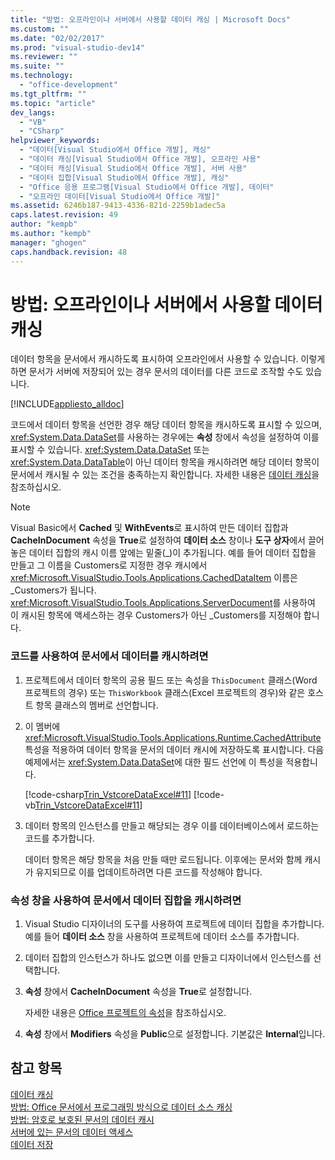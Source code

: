 ```yaml
---
title: "방법: 오프라인이나 서버에서 사용할 데이터 캐싱 | Microsoft Docs"
ms.custom: ""
ms.date: "02/02/2017"
ms.prod: "visual-studio-dev14"
ms.reviewer: ""
ms.suite: ""
ms.technology: 
  - "office-development"
ms.tgt_pltfrm: ""
ms.topic: "article"
dev_langs: 
  - "VB"
  - "CSharp"
helpviewer_keywords: 
  - "데이터[Visual Studio에서 Office 개발], 캐싱"
  - "데이터 캐싱[Visual Studio에서 Office 개발], 오프라인 사용"
  - "데이터 캐싱[Visual Studio에서 Office 개발], 서버 사용"
  - "데이터 집합[Visual Studio에서 Office 개발], 캐싱"
  - "Office 응용 프로그램[Visual Studio에서 Office 개발], 데이터"
  - "오프라인 데이터[Visual Studio에서 Office 개발]"
ms.assetid: 6246b187-9413-4336-821d-2259b1adec5a
caps.latest.revision: 49
author: "kempb"
ms.author: "kempb"
manager: "ghogen"
caps.handback.revision: 48
---
```

# 방법: 오프라인이나 서버에서 사용할 데이터 캐싱
  데이터 항목을 문서에서 캐시하도록 표시하여 오프라인에서 사용할 수 있습니다.  이렇게 하면 문서가 서버에 저장되어 있는 경우 문서의 데이터를 다른 코드로 조작할 수도 있습니다.  
  
 [!INCLUDE[appliesto_alldoc](../vsto/includes/appliesto-alldoc-md.md)]  
  
 코드에서 데이터 항목을 선언한 경우 해당 데이터 항목을 캐시하도록 표시할 수 있으며, <xref:System.Data.DataSet>를 사용하는 경우에는 **속성** 창에서 속성을 설정하여 이를 표시할 수 있습니다.  <xref:System.Data.DataSet> 또는 <xref:System.Data.DataTable>이 아닌 데이터 항목을 캐시하려면 해당 데이터 항목이 문서에서 캐시될 수 있는 조건을 충족하는지 확인합니다.  자세한 내용은 [데이터 캐싱](../vsto/caching-data.md)을 참조하십시오.  
  
> [!NOTE]  
>  Visual Basic에서 **Cached** 및 **WithEvents**로 표시하여 만든 데이터 집합과 **CacheInDocument** 속성을 **True**로 설정하여 **데이터 소스** 창이나 **도구 상자**에서 끌어 놓은 데이터 집합의 캐시 이름 앞에는 밑줄\(\_\)이 추가됩니다.  예를 들어 데이터 집합을 만들고 그 이름을 Customers로 지정한 경우 캐시에서 <xref:Microsoft.VisualStudio.Tools.Applications.CachedDataItem> 이름은 \_Customers가 됩니다.  <xref:Microsoft.VisualStudio.Tools.Applications.ServerDocument>를 사용하여 이 캐시된 항목에 액세스하는 경우 Customers가 아닌 \_Customers를 지정해야 합니다.  
  
### 코드를 사용하여 문서에서 데이터를 캐시하려면  
  
1.  프로젝트에서 데이터 항목의 공용 필드 또는 속성을 `ThisDocument` 클래스\(Word 프로젝트의 경우\) 또는 `ThisWorkbook` 클래스\(Excel 프로젝트의 경우\)와 같은 호스트 항목 클래스의 멤버로 선언합니다.  
  
2.  이 멤버에 <xref:Microsoft.VisualStudio.Tools.Applications.Runtime.CachedAttribute> 특성을 적용하여 데이터 항목을 문서의 데이터 캐시에 저장하도록 표시합니다.  다음 예제에서는 <xref:System.Data.DataSet>에 대한 필드 선언에 이 특성을 적용합니다.  
  
     [!code-csharp[Trin_VstcoreDataExcel#11](../snippets/csharp/VS_Snippets_OfficeSP/Trin_VstcoreDataExcel/CS/Sheet1.cs#11)]
     [!code-vb[Trin_VstcoreDataExcel#11](../snippets/visualbasic/VS_Snippets_OfficeSP/Trin_VstcoreDataExcel/VB/Sheet1.vb#11)]  
  
3.  데이터 항목의 인스턴스를 만들고 해당되는 경우 이를 데이터베이스에서 로드하는 코드를 추가합니다.  
  
     데이터 항목은 해당 항목을 처음 만들 때만 로드됩니다. 이후에는 문서와 함께 캐시가 유지되므로 이를 업데이트하려면 다른 코드를 작성해야 합니다.  
  
### 속성 창을 사용하여 문서에서 데이터 집합을 캐시하려면  
  
1.  Visual Studio 디자이너의 도구를 사용하여 프로젝트에 데이터 집합을 추가합니다. 예를 들어 **데이터 소스** 창을 사용하여 프로젝트에 데이터 소스를 추가합니다.  
  
2.  데이터 집합의 인스턴스가 하나도 없으면 이를 만들고 디자이너에서 인스턴스를 선택합니다.  
  
3.  **속성** 창에서 **CacheInDocument** 속성을 **True**로 설정합니다.  
  
     자세한 내용은 [Office 프로젝트의 속성](../vsto/properties-in-office-projects.md)을 참조하십시오.  
  
4.  **속성** 창에서 **Modifiers** 속성을 **Public**으로 설정합니다. 기본값은 **Internal**입니다.  
  
## 참고 항목  
 [데이터 캐싱](../vsto/caching-data.md)   
 [방법: Office 문서에서 프로그래밍 방식으로 데이터 소스 캐싱](../vsto/how-to-programmatically-cache-a-data-source-in-an-office-document.md)   
 [방법: 암호로 보호된 문서의 데이터 캐시](../vsto/how-to-cache-data-in-a-password-protected-document.md)   
 [서버에 있는 문서의 데이터 액세스](../vsto/accessing-data-in-documents-on-the-server.md)   
 [데이터 저장](../data-tools/saving-data.md)  
  
  